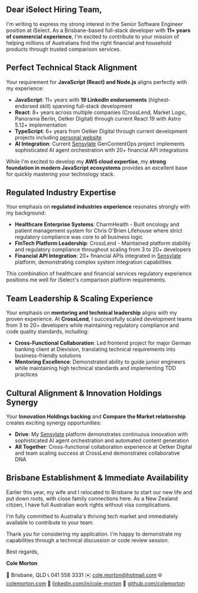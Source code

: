 ## Dear iSelect Hiring Team,

I'm writing to express my strong interest in the Senior Software Engineer position at iSelect. As a Brisbane-based full-stack developer with **11+ years of commercial experience**, I'm excited to contribute to your mission of helping millions of Australians find the right financial and household products through trusted comparison services.

## Perfect Technical Stack Alignment

Your requirement for **JavaScript (React) and Node.js** aligns perfectly with my experience:

- **JavaScript**: 11+ years with **19 LinkedIn endorsements** (highest-endorsed skill) spanning full-stack development
- **React**: 8+ years across multiple companies (CrossLend, Market Logic, Panorama Berlin, Oetker Digital) through current React 19 with Astro 5.12+ implementation
- **TypeScript**: 6+ years from Oetker Digital through current development projects including [personal website](https://colemorton.com)
- **AI Integration**: Current [Sensylate](https://github.com/ColeMorton/sensylate) GenContentOps project implements sophisticated AI agent orchestration with 20+ financial API integrations

While I'm excited to develop my **AWS cloud expertise**, my **strong foundation in modern JavaScript ecosystems** provides an excellent base for quickly mastering your technology stack.

## Regulated Industry Expertise

Your emphasis on **regulated industries experience** resonates strongly with my background:

- **Healthcare Enterprise Systems**: CharmHealth - Built oncology and patient management system for Chris O'Brien Lifehouse where strict regulatory compliance was core to all business logic
- **FinTech Platform Leadership**: CrossLend - Maintained platform stability and regulatory compliance throughout scaling from 3 to 20+ developers
- **Financial API Integration**: 20+ financial APIs integrated in [Sensylate](https://github.com/ColeMorton/sensylate) platform, demonstrating complex system integration capabilities

This combination of healthcare and financial services regulatory experience positions me well for iSelect's comparison platform requirements.

## Team Leadership & Scaling Experience

Your emphasis on **mentoring and technical leadership** aligns with my proven experience. At **CrossLend**, I successfully scaled development teams from 3 to 20+ developers while maintaining regulatory compliance and code quality standards, including:

- **Cross-Functional Collaboration**: Led frontend project for major German banking client at Dievision, translating technical requirements into business-friendly solutions
- **Mentoring Excellence**: Demonstrated ability to guide junior engineers while maintaining high technical standards and implementing TDD practices

## Cultural Alignment & Innovation Holdings Synergy

Your **Innovation Holdings backing** and **Compare the Market relationship** creates exciting synergy opportunities:

- **Drive**: My [Sensylate](https://github.com/ColeMorton/sensylate) platform demonstrates continuous innovation with sophisticated AI agent orchestration and automated content generation
- **All Together**: Cross-functional collaboration experience at Oetker Digital and team scaling success at CrossLend demonstrates collaborative DNA

## Brisbane Establishment & Immediate Availability

Earlier this year, my wife and I relocated to Brisbane to start our new life and put down roots, with close family connections here. As a New Zealand citizen, I have full Australian work rights without visa complications.

I'm fully committed to Australia's thriving tech market and immediately available to contribute to your team.

Thank you for considering my application. I'm happy to demonstrate my capabilities through a technical discussion or code review session.

Best regards,

**Cole Morton**

📍 Brisbane, QLD
📞 041 558 3331
✉️ cole.morton@hotmail.com
🌐 [colemorton.com](https://colemorton.com)
💼 [linkedin.com/in/cole-morton](https://www.linkedin.com/in/cole-morton-72300745/)
📂 [github.com/colemorton](https://github.com/colemorton)
